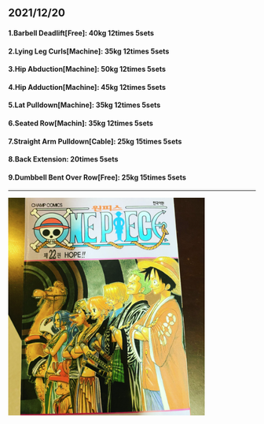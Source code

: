 ## 2021/12/20
#### 1.Barbell Deadlift\[Free\]: 40kg 12times 5sets
#### 2.Lying Leg Curls\[Machine\]: 35kg 12times 5sets
#### 3.Hip Abduction\[Machine\]: 50kg 12times 5sets
#### 4.Hip Adduction\[Machine\]: 45kg 12times 5sets
#### 5.Lat Pulldown\[Machine\]: 35kg 12times 5sets
#### 6.Seated Row\[Machin]: 35kg 12times 5sets
#### 7.Straight Arm Pulldown\[Cable\]: 25kg 15times 5sets
#### 8.Back Extension: 20times 5sets
#### 9.Dumbbell Bent Over Row\[Free\]: 25kg 15times 5sets


---

<img src='./_resources/__022.png' width='400px' />
